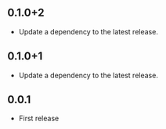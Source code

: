 ## 0.1.0+2

 - Update a dependency to the latest release.

## 0.1.0+1

 - Update a dependency to the latest release.

## 0.0.1
* First release 
